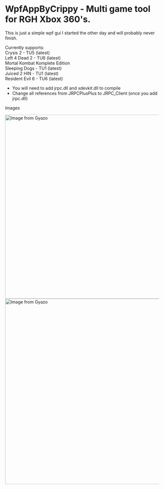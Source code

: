 # WpfAppByCrippy - Multi game tool for RGH Xbox 360's. 
This is just a simple wpf gui I started the other day and will probably never finish. 

Currently supports: <br/>
Crysis 2 - TU5 (latest) <br/>
Left 4 Dead 2 - TU6 (latest) <br/>
Mortal Kombat Komplete Edition <br/>
Sleeping Dogs - TU1 (latest) <br/>
Juiced 2 HIN - TU1 (latest) <br/>
Resident Evil 6 - TU6 (latest) <br/>


* You will need to add jrpc.dll and xdevkit.dll to compile
* Change all references from JRPCPlusPlus to JRPC_Client (once you add jrpc.dll)

Images

<a href="https://gyazo.com/7e9b45aa90d994d56f1e2e63b8187ca1"><img src="https://i.gyazo.com/7e9b45aa90d994d56f1e2e63b8187ca1.png" alt="Image from Gyazo" width="603"/></a>
<a href="https://gyazo.com/41ccce30ed6180fe8a26ed3a94b7c6dd"><img src="https://i.gyazo.com/41ccce30ed6180fe8a26ed3a94b7c6dd.gif" alt="Image from Gyazo" width="608"/></a>
